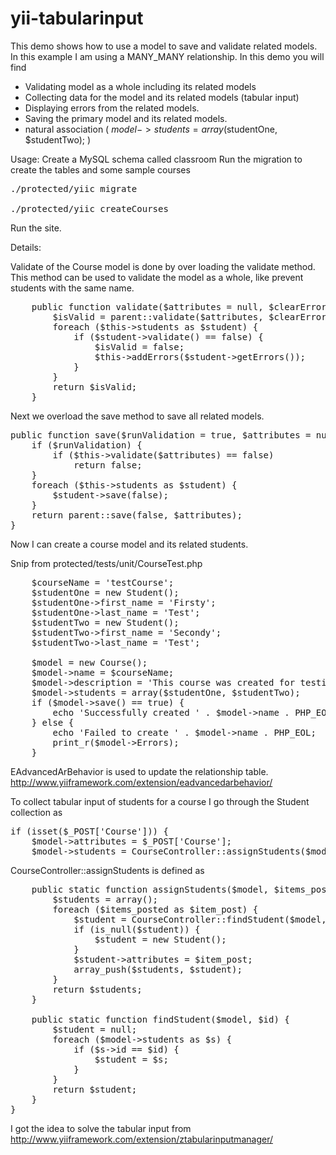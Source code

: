yii-tabularinput
================

This demo shows how to use a model to save and validate related models. In this example I am using a MANY_MANY relationship.
In this demo you will find
* Validating model as a whole including its related models
* Collecting data for the model and its related models (tabular input)
* Displaying errors from the related models.
* Saving the primary model and its related models.
* natural association ( $model->students = array($studentOne, $studentTwo); ) 

Usage:
Create a MySQL schema called classroom
Run the migration to create the tables and some sample courses
<pre>
./protected/yiic migrate

./protected/yiic createCourses
</pre>
Run the site.

Details:

Validate of the Course model is done by over loading the validate method. 
This method can be used to validate the model as a whole, like prevent students with the same name.

<pre>
    public function validate($attributes = null, $clearErrors = true) {
        $isValid = parent::validate($attributes, $clearErrors);
        foreach ($this->students as $student) {
            if ($student->validate() == false) {
                $isValid = false;
                $this->addErrors($student->getErrors());
            }
        }
        return $isValid;
    }
</pre>

Next we overload the save method to save all related models.

<pre>
public function save($runValidation = true, $attributes = null) {
    if ($runValidation) {
        if ($this->validate($attributes) == false)
            return false;
    }
    foreach ($this->students as $student) {
        $student->save(false);
    }
    return parent::save(false, $attributes);
}
</pre>

Now I can create a course model and its related students.

Snip from protected/tests/unit/CourseTest.php
<pre>
    $courseName = 'testCourse';
    $studentOne = new Student();
    $studentOne->first_name = 'Firsty';
    $studentOne->last_name = 'Test';
    $studentTwo = new Student();
    $studentTwo->first_name = 'Secondy';
    $studentTwo->last_name = 'Test';

    $model = new Course();
    $model->name = $courseName;
    $model->description = 'This course was created for testing purpose';
    $model->students = array($studentOne, $studentTwo);
    if ($model->save() == true) {
        echo 'Successfully created ' . $model->name . PHP_EOL;
    } else {
        echo 'Failed to create ' . $model->name . PHP_EOL;
        print_r($model->Errors);
    }
</pre>

EAdvancedArBehavior is used to update the relationship table.
http://www.yiiframework.com/extension/eadvancedarbehavior/

To collect tabular input of students for a course I go through the Student collection as
<pre>
if (isset($_POST['Course'])) {
    $model->attributes = $_POST['Course'];
    $model->students = CourseController::assignStudents($model, $_POST['Student']);
</pre>

CourseController::assignStudents is defined as
<pre>
    public static function assignStudents($model, $items_posted) {
        $students = array();
        foreach ($items_posted as $item_post) {
            $student = CourseController::findStudent($model, $item_post['id']);
            if (is_null($student)) {
                $student = new Student();
            }
            $student->attributes = $item_post;
            array_push($students, $student);
        }
        return $students;
    }

    public static function findStudent($model, $id) {
        $student = null;
        foreach ($model->students as $s) {
            if ($s->id == $id) {
                $student = $s;
            }
        }
        return $student;
    }
}
</pre>

I got the idea to solve the tabular input from
http://www.yiiframework.com/extension/ztabularinputmanager/

